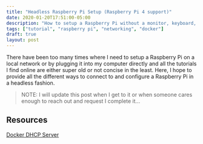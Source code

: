 ```yaml
---
title: "Headless Raspberry Pi Setup (Raspberry Pi 4 support)"
date: 2020-01-20T17:51:00-05:00
description: "How to setup a Raspberry Pi without a monitor, keyboard, mouse, ..."
tags: ["tutorial", "raspberry pi", "networking", "docker"]
draft: true
layout: post
---
```


There have been too many times where I need to setup a Raspberry Pi on a local
network or by plugging it into my computer directly and all the tutorials I find
online are either super old or not concise in the least. Here, I hope to provide
all the different ways to connect to and configure a Raspberry Pi in a headless
fashion.

> NOTE: I will update this post when I get to it or
> when someone cares enough to reach out and request
> I complete it...

## Resources

[Docker DHCP Server](https://github.com/networkboot/docker-dhcpd)

